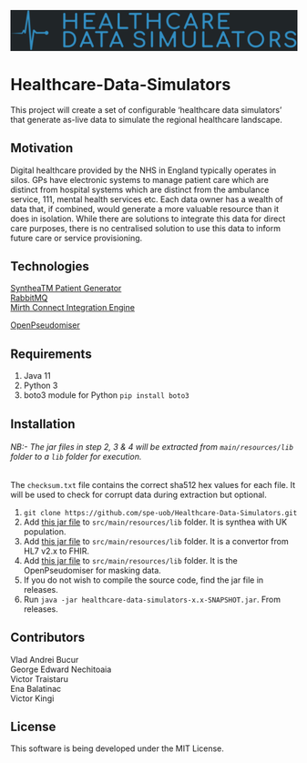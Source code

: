 ![alt text](logo.png)
# Healthcare-Data-Simulators
This project will create a set of configurable ‘healthcare data simulators’ that generate as-live data
to simulate the regional healthcare landscape.

## Motivation
Digital healthcare provided by the NHS in England typically operates in silos. GPs have electronic systems to manage patient care which are distinct from hospital systems which are distinct from the ambulance service, 111, mental health services etc. Each data owner has a wealth of data that, if combined, would generate a more valuable resource than it does in isolation. While there are solutions to integrate this data for direct care purposes, there is no centralised solution to use this data to inform future care or service provisioning.

## Technologies
[SyntheaTM Patient Generator](https://github.com/synthetichealth/synthea)   
[RabbitMQ](https://www.rabbitmq.com)  
[Mirth Connect Integration Engine](https://www.nextgen.com/products-and-services/integration-engine)

[OpenPseudomiser](https://www.openpseudonymiser.org/Default.aspx)

## Requirements 
1. Java 11
2. Python 3 
3. boto3 module for Python `pip install boto3`


## Installation
###### NB:- The jar files in step 2, 3 & 4 will be extracted from `main/resources/lib` folder to a `lib` folder for execution.
The `checksum.txt` file contains the correct sha512 hex values for each file. It will be used to check for corrupt data during extraction but optional.
1. `git clone https://github.com/spe-uob/Healthcare-Data-Simulators.git`
2. Add [this jar file](https://uob-my.sharepoint.com/:u:/g/personal/ot19588_bristol_ac_uk/EUhcf-s5CxlImXKEL_qvIeMBdWifARyrv-qVU8s65zZ3iA?e=vobhgr) to `src/main/resources/lib` folder. It is synthea with UK population. 
3. Add [this jar file](https://drive.google.com/file/d/1hjNVsVvLq2367R2de8Y2Fw4iPEm4D1qs/view?usp=sharing) to `src/main/resources/lib` folder. It is a convertor from HL7 v2.x to FHIR.
4. Add [this jar file](https://drive.google.com/file/d/1Y9OZQ4a_qfeo_JcPhpMSdHuNEZydhAWq/view?usp=sharing) to `src/main/resources/lib` folder. It is the OpenPseudomiser for masking data.
5. If you do not wish to compile the source code, find the jar file
   in releases.
5. Run `java -jar healthcare-data-simulators-x.x-SNAPSHOT.jar`. From releases.

## Contributors
Vlad Andrei Bucur  
George Edward Nechitoaia  
Victor Traistaru  
Ena Balatinac  
Victor Kingi

## License
This software is being developed under the MIT License.
